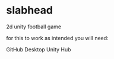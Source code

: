 # slabhead
2d unity football game

for this to work as intended you will need:

GitHub Desktop
Unity Hub

